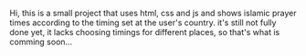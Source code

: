 Hi, this is a small project that uses html, css and js and shows islamic prayer times according to the timing set at the user's country. it's still not fully done yet, it lacks choosing timings for different places, so that's what is comming soon...
